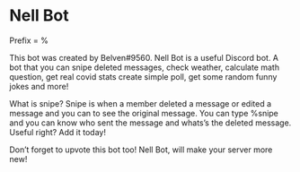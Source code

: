 # Nell Bot

Prefix = %

This bot was created by Belven#9560. Nell Bot is a useful Discord bot. A bot that you can snipe deleted messages, check weather, calculate math question, get real covid stats create simple poll, get some random funny jokes and more!

What is snipe?
Snipe is when a member deleted a message or edited a message and you can to see the original message. You can type %snipe and you can know who sent the message and whats’s the deleted message. Useful right? Add it today!

Don’t forget to upvote this bot too! Nell Bot, will make your server more new!
